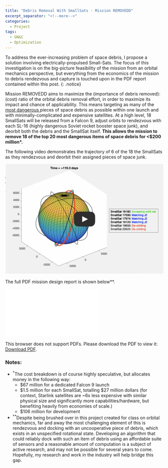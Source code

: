 ```yaml
---
title: "Debris Removal With SmallSats - Mission REMOVEDD"
excerpt_separator: "<!--more-->"
categories:
  - Project
tags:
  - GN&C
  - Optimization
---
```


To address the ever-increasing problem of space debris, I propose a solution involving electrically-propulsed Small-Sats. The focus of this investigation is on the big-picture feasibility of the mission from an orbital mechanics perspective, but everything from the economics of the mission to debris rendezvous and capture is touched upon in the PDF report contained within this post.
{: .notice}

Mission REMOVEDD aims to maximize the (importance of debris removed):(cost) ratio of the orbital debris removal effort, in order to maximize its impact and chance of applicability. This means targeting as many of the [most dangerous ](https://www.forbes.com/sites/jonathanocallaghan/2020/09/10/experts-reveal-the-50-most-dangerous-pieces-of-space-junk-orbiting-earth-right-now/?sh=1121a7cb7c21) pieces of space debris as possible within one launch and with minimally-complicated and expensive satellites. At a high level, 18 SmallSats will be released from a Falcon 9, adjust orbits to rendezvous with each SL-16 (highly dangerous Soviet rocket booster space junk), and deorbit both the debris and the SmallSat itself. **This allows the mission to remove 18 of the top 20 most dangerous items of space debris for <$200 million<super>*</super>.**

The following video demonstrates the trajectory of 6 of the 18 the SmallSats as they rendezvous and deorbit their assigned pieces of space junk.

[![mission_video](/assets/REMOVEDD/REMOVEDD_thumbnail.png)](https://youtu.be/enpShbRliNY)

The full PDF mission design report is shown below<super>**</super>.

<object data="/assets/REMOVEDD/Mission_REMOVEDD.pdf" type="application/pdf" width="700px" height="700px">
    <embed src="/assets/REMOVEDD/Mission_REMOVEDD.pdf">
        <p>This browser does not support PDFs. Please download the PDF to view it: <a href="/assets/REMOVEDD/Mission_REMOVEDD.pdf">Download PDF</a>.</p>
    </embed>
</object>

### Notes:

* <sup>*</sup>The cost breakdown is of course highly speculative, but allocates money in the following way:
  * $67 million for a dedicated Falcon 9 launch
  * $1.5 million for each SmallSat, totalling $27 million dollars (for context, Starlink satellites are ~6x less expensive with similar physical size and significantly more capabilities/hardware, but benefiting heavily from economies of scale.)
  * $106 million for development
* <sup>**</sup>Despite being brushed over in this project created for class on orbital mechanics, far and away the most challenging element of this is rendezvous and docking with an uncooperative piece of debris, which exists in an unspecified rotational state. Developing an algorithm that could reliably dock with such an item of debris using an affordable suite of sensors and a reasonable amount of computation is a subject of active research, and may not be possible for several years to come. Hopefully, my research and work in the industry will help bridge this gap.